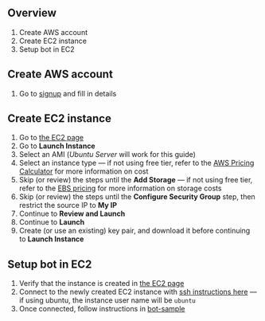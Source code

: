 ## Overview
1. Create AWS account
2. Create EC2 instance
3. Setup bot in EC2

## Create AWS account
1. Go to [signup](https://portal.aws.amazon.com/billing/signup) and fill in details

## Create EC2 instance
1. Go to [the EC2 page](https://console.aws.amazon.com/ec2)
2. Go to **Launch Instance**
3. Select an AMI (*Ubuntu Server* will work for this guide)
4. Select an instance type — if not using free tier, refer to the [AWS Pricing Calculator](https://calculator.aws/#/addService) for more information on cost
5. Skip (or review) the steps until the **Add Storage** — if not using free tier, refer to the [EBS pricing](https://aws.amazon.com/ebs/pricing/) for more information on storage costs
6. Skip (or review) the steps until the **Configure Security Group** step, then restrict the source IP to **My IP**
7. Continue to **Review and Launch**
8. Continue to **Launch**
9. Create (or use an existing) key pair, and download it before continuing to **Launch Instance**

## Setup bot in EC2
1. Verify that the instance is created in [the EC2 page](https://console.aws.amazon.com/ec2)
2. Connect to the newly created EC2 instance with [ssh instructions here](https://docs.aws.amazon.com/AWSEC2/latest/UserGuide/AccessingInstancesLinux.html) — if using ubuntu, the instance user name will be `ubuntu`
3. Once connected, follow instructions in [bot-sample](../bot-sample)
